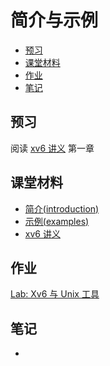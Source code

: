 # 简介与示例

<!-- TOC depthFrom:2 -->

- [预习](#预习)
- [课堂材料](#课堂材料)
- [作业](#作业)
- [笔记](#笔记)

<!-- /TOC -->

## 预习

阅读 [xv6 讲义][xv6-book] 第一章

## 课堂材料

- [简介(introduction)](l-overview.txt.md)
- [示例(examples)](examples)
- [xv6 讲义][xv6-book]

## 作业

[Lab: Xv6 与 Unix 工具](Lab_Xv6_and_Unix_utilities.html)

## 笔记

<!-- LINK -->

- [xv6-book]: book-riscv-rev0.pdf "xv6 讲义"
